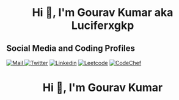 <h1 align="center">Hi 👋, I'm Gourav Kumar aka Luciferxgkp</h1>

## Social Media and Coding Profiles

[![Mail](https://img.shields.io/badge/-Mail%20Me-blue?style=flat-square&logo=Gmail&logoColor=white&link=mailto:aec.cse.gourav.095@gmail.com) ](mailto:aec.cse.gourav.095@gmail.com)
[![Twitter](https://img.shields.io/twitter/follow/GouravK37913421?label=Follow)](https://twitter.com/intent/follow?screen_name=GouravK37913421)
[![Linkedin](https://img.shields.io/badge/-Gourav%20Kumar-blue?style=flat-square&logo=Linkedin&logoColor=white&link=https://www.linkedin.com/in/gourav-kumar-prajapati/)](https://www.linkedin.com/in/gourav-kumar-prajapati/)
[![Leetcode](https://img.shields.io/badge/Leetcode-Profile-blue)](https://leetcode.com/LuciferxGKP/)
[![CodeChef](https://img.shields.io/badge/CodeChef-Profile-blue)](https://www.codechef.com/users/luciferxgkp)

<h1 align="center">Hi 👋, I'm Gourav Kumar</h1>
